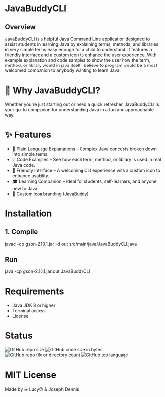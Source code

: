 # JavaBuddyCLI
## Overview
JavaBuddyCLI is a helpful Java Command Line application designed to assist students in learning Java by explaining terms, methods, and libraries in very simple terms easy enough for a child to understand. It features a friendly interface and a custom icon to enhance the user experience. With example explanation and code samples to show the user how the term, method, or library would in java itself I believe to program would be a most welcomed companion to anybody wanting to learn Java.

# 🚀 Why JavaBuddyCLI?
Whether you're just starting out or need a quick refresher, JavaBuddyCLI is your go-to companion for understanding Java in a fun and approachable way.

# ✨ Features
- 🧠 Plain Language Explanations – Complex Java concepts broken down into simple terms.
- 💡 Code Examples – See how each term, method, or library is used in real Java code.
- 🤖 Friendly Interface – A welcoming CLI experience with a custom icon to enhance usability.
- 🎓 Learning Companion – Ideal for students, self-learners, and anyone new to Java.
- 🎨 Custom icon branding (JavaBuddy)

# Installation

## 1. Compile
javac -cp gson-2.10.1.jar -d out src/main/java/JavaBuddyCLI.java

## Run
java -cp gson-2.10.1.jar:out JavaBuddyCLI

# Requirements
- Java JDK 8 or higher
- Terminal access
- License

# Status
![GitHub repo size](https://img.shields.io/github/repo-size/talibDennis/JavaBuddy_App)
![GitHub code size in bytes](https://img.shields.io/github/languages/code-size/talibDennis/JavaBuddy_App)
![GitHub repo file or directory count](https://img.shields.io/github/directory-file-count/talibDennis/JavaBuddy_App)
![GitHub top language](https://img.shields.io/github/languages/top/talibDennis/JavaBuddy_App)

# MIT License

Made by ☕ Lucy😉 & Joseph Dennis
